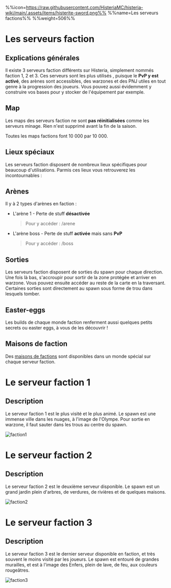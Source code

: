 %%icon=https://raw.githubusercontent.com/HisteriaMC/histeria-wiki/main/.assets/items/histerite-sword.png%%
%%name=Les serveurs factions%%
%%weight=506%%

# Les serveurs faction

## Explications générales
Il existe 3 serveurs faction différents sur Histeria, simplement nommés faction 1, 2 et 3. Ces serveurs sont les plus utilisés , puisque le __PvP y est activé__, des arènes sont accessibles, des warzones et des PNJ utiles en tout genre à la progression des joueurs. Vous pouvez aussi évidemment y construire vos bases pour y stocker de l'équipement par exemple.

## Map
Les maps des serveurs faction ne sont __pas réinitialisées__ comme les serveurs minage. Rien n'est supprimé avant la fin de la saison.

Toutes les maps factions font 10 000 par 10 000.


## Lieux spéciaux
Les serveurs faction disposent de nombreux lieux spécifiques pour beaucoup d'utilisations. Parmis ces lieux vous retrouverez les incontournables :

## Arènes
Il y à 2 types d'arènes en faction :
+ L'arène 1 - Perte de stuff __désactivée__

    > Pour y accéder : /arene

+ L'arène boss - Perte de stuff __activée__ mais sans __PvP__

    >Pour y accéder : /boss

## Sorties
Les serveurs faction disposent de sorties du spawn pour chaque direction. Une fois là bas, s'accroupir pour sortir de la zone protégée et arriver en warzone. Vous pouvez ensuite accéder au reste de la carte en la traversant. Certaines sorties sont directement au spawn sous forme de trou dans lesquels tomber.

## Easter-eggs

Les builds de chaque monde faction renferment aussi quelques petits secrets ou easter eggs, à vous de les découvrir !

## Maisons de faction

Des [maisons de factions](https://histeria.fr/wiki/3-gameplay/mdf) sont disponibles dans un monde spécial sur chaque serveur faction.

# Le serveur faction 1

## Description
Le serveur faction 1 est le plus visité et le plus animé. Le spawn est une immense ville dans les nuages, à l'image de l'Olympe. Pour sortie en warzone, il faut sauter dans les trous au centre du spawn.

![faction1](https://raw.githubusercontent.com/HisteriaMC/histeria-wiki/main/.assets/pictures/faction1v7.png)


# Le serveur faction 2

## Description 
Le serveur faction 2 est le deuxième serveur disponible. Le spawn est un grand jardin plein d'arbres, de verdures, de rivières et de quelques maisons.

![faction2](https://raw.githubusercontent.com/HisteriaMC/histeria-wiki/main/.assets/pictures/faction2v7.png)


# Le serveur faction 3

## Description 
Le serveur faction 3 est le dernier serveur disponible en faction, et très souvent le moins visité par les joueurs. Le spawn est entouré de grandes murailles, et est à l'image des Enfers, plein de lave, de feu, aux couleurs rougeâtres.

![faction3](https://raw.githubusercontent.com/HisteriaMC/histeria-wiki/main/.assets/pictures/faction3v7.png)
